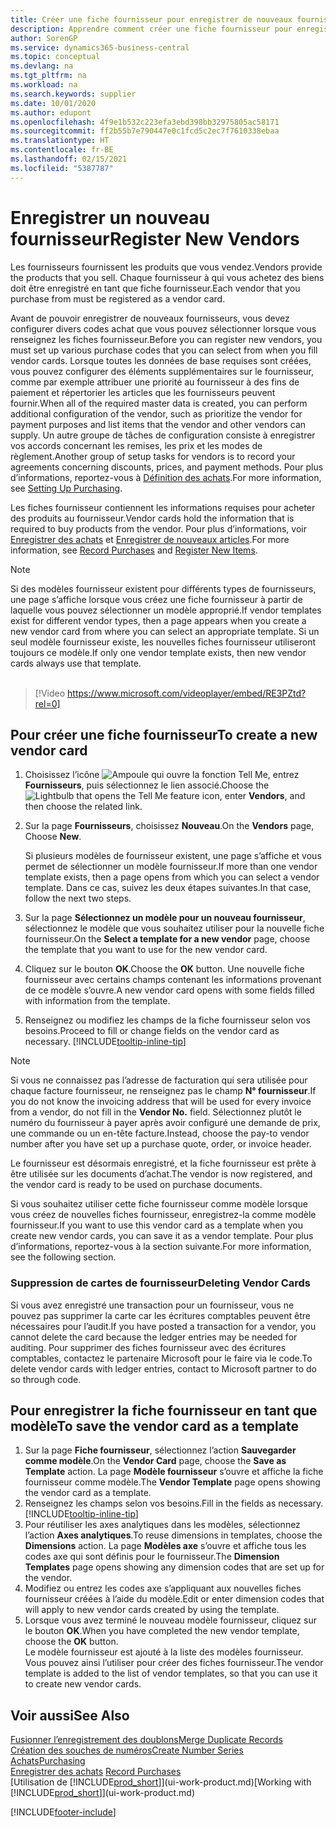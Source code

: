 ```yaml
---
title: Créer une fiche fournisseur pour enregistrer de nouveaux fournisseurs | Microsoft Docs
description: Apprendre comment créer une fiche fournisseur pour enregistrer un nouveau fournisseur.
author: SorenGP
ms.service: dynamics365-business-central
ms.topic: conceptual
ms.devlang: na
ms.tgt_pltfrm: na
ms.workload: na
ms.search.keywords: supplier
ms.date: 10/01/2020
ms.author: edupont
ms.openlocfilehash: 4f9e1b532c223efa3ebd398bb32975805ac58171
ms.sourcegitcommit: ff2b55b7e790447e0c1fcd5c2ec7f7610338ebaa
ms.translationtype: HT
ms.contentlocale: fr-BE
ms.lasthandoff: 02/15/2021
ms.locfileid: "5387787"
---
```

# <a name="register-new-vendors"></a><span data-ttu-id="4fc58-103">Enregistrer un nouveau fournisseur</span><span class="sxs-lookup"><span data-stu-id="4fc58-103">Register New Vendors</span></span>

<span data-ttu-id="4fc58-104">Les fournisseurs fournissent les produits que vous vendez.</span><span class="sxs-lookup"><span data-stu-id="4fc58-104">Vendors provide the products that you sell.</span></span> <span data-ttu-id="4fc58-105">Chaque fournisseur à qui vous achetez des biens doit être enregistré en tant que fiche fournisseur.</span><span class="sxs-lookup"><span data-stu-id="4fc58-105">Each vendor that you purchase from must be registered as a vendor card.</span></span>

<span data-ttu-id="4fc58-106">Avant de pouvoir enregistrer de nouveaux fournisseurs, vous devez configurer divers codes achat que vous pouvez sélectionner lorsque vous renseignez les fiches fournisseur.</span><span class="sxs-lookup"><span data-stu-id="4fc58-106">Before you can register new vendors, you must set up various purchase codes that you can select from when you fill vendor cards.</span></span> <span data-ttu-id="4fc58-107">Lorsque toutes les données de base requises sont créées, vous pouvez configurer des éléments supplémentaires sur le fournisseur, comme par exemple attribuer une priorité au fournisseur à des fins de paiement et répertorier les articles que les fournisseurs peuvent fournir.</span><span class="sxs-lookup"><span data-stu-id="4fc58-107">When all of the required master data is created, you can perform additional configuration of the vendor, such as prioritize the vendor for payment purposes and list items that the vendor and other vendors can supply.</span></span> <span data-ttu-id="4fc58-108">Un autre groupe de tâches de configuration consiste à enregistrer vos accords concernant les remises, les prix et les modes de règlement.</span><span class="sxs-lookup"><span data-stu-id="4fc58-108">Another group of setup tasks for vendors is to record your agreements concerning discounts, prices, and payment methods.</span></span> <span data-ttu-id="4fc58-109">Pour plus d’informations, reportez-vous à [Définition des achats](purchasing-setup-purchasing.md).</span><span class="sxs-lookup"><span data-stu-id="4fc58-109">For more information, see [Setting Up Purchasing](purchasing-setup-purchasing.md).</span></span>

<span data-ttu-id="4fc58-110">Les fiches fournisseur contiennent les informations requises pour acheter des produits au fournisseur.</span><span class="sxs-lookup"><span data-stu-id="4fc58-110">Vendor cards hold the information that is required to buy products from the vendor.</span></span> <span data-ttu-id="4fc58-111">Pour plus d’informations, voir [Enregistrer des achats](purchasing-how-record-purchases.md) et [Enregistrer de nouveaux articles](inventory-how-register-new-items.md).</span><span class="sxs-lookup"><span data-stu-id="4fc58-111">For more information, see [Record Purchases](purchasing-how-record-purchases.md) and [Register New Items](inventory-how-register-new-items.md).</span></span>

> [!NOTE]  
> <span data-ttu-id="4fc58-112">Si des modèles fournisseur existent pour différents types de fournisseurs, une page s’affiche lorsque vous créez une fiche fournisseur à partir de laquelle vous pouvez sélectionner un modèle approprié.</span><span class="sxs-lookup"><span data-stu-id="4fc58-112">If vendor templates exist for different vendor types, then a page appears when you create a new vendor card from where you can select an appropriate template.</span></span> <span data-ttu-id="4fc58-113">Si un seul modèle fournisseur existe, les nouvelles fiches fournisseur utiliseront toujours ce modèle.</span><span class="sxs-lookup"><span data-stu-id="4fc58-113">If only one vendor template exists, then new vendor cards always use that template.</span></span>
<br><br>  

> [!Video https://www.microsoft.com/videoplayer/embed/RE3PZtd?rel=0]

## <a name="to-create-a-new-vendor-card"></a><span data-ttu-id="4fc58-114">Pour créer une fiche fournisseur</span><span class="sxs-lookup"><span data-stu-id="4fc58-114">To create a new vendor card</span></span>

1. <span data-ttu-id="4fc58-115">Choisissez l’icône ![Ampoule qui ouvre la fonction Tell Me](media/ui-search/search_small.png "Dites-moi ce que vous voulez faire"), entrez **Fournisseurs**, puis sélectionnez le lien associé.</span><span class="sxs-lookup"><span data-stu-id="4fc58-115">Choose the ![Lightbulb that opens the Tell Me feature](media/ui-search/search_small.png "Tell me what you want to do") icon, enter **Vendors**, and then choose the related link.</span></span>  
2. <span data-ttu-id="4fc58-116">Sur la page **Fournisseurs**, choisissez **Nouveau**.</span><span class="sxs-lookup"><span data-stu-id="4fc58-116">On the **Vendors** page, Choose **New**.</span></span>

    <span data-ttu-id="4fc58-117">Si plusieurs modèles de fournisseur existent, une page s’affiche et vous permet de sélectionner un modèle fournisseur.</span><span class="sxs-lookup"><span data-stu-id="4fc58-117">If more than one vendor template exists, then a page opens from which you can select a vendor template.</span></span> <span data-ttu-id="4fc58-118">Dans ce cas, suivez les deux étapes suivantes.</span><span class="sxs-lookup"><span data-stu-id="4fc58-118">In that case, follow the next two steps.</span></span>
3. <span data-ttu-id="4fc58-119">Sur la page **Sélectionnez un modèle pour un nouveau fournisseur**, sélectionnez le modèle que vous souhaitez utiliser pour la nouvelle fiche fournisseur.</span><span class="sxs-lookup"><span data-stu-id="4fc58-119">On the **Select a template for a new vendor** page, choose the template that you want to use for the new vendor card.</span></span>
4. <span data-ttu-id="4fc58-120">Cliquez sur le bouton **OK**.</span><span class="sxs-lookup"><span data-stu-id="4fc58-120">Choose the **OK** button.</span></span> <span data-ttu-id="4fc58-121">Une nouvelle fiche fournisseur avec certains champs contenant les informations provenant de ce modèle s’ouvre.</span><span class="sxs-lookup"><span data-stu-id="4fc58-121">A new vendor card opens with some fields filled with information from the template.</span></span>
5. <span data-ttu-id="4fc58-122">Renseignez ou modifiez les champs de la fiche fournisseur selon vos besoins.</span><span class="sxs-lookup"><span data-stu-id="4fc58-122">Proceed to fill or change fields on the vendor card as necessary.</span></span> [!INCLUDE[tooltip-inline-tip](includes/tooltip-inline-tip_md.md)]

> [!NOTE]  
> <span data-ttu-id="4fc58-123">Si vous ne connaissez pas l’adresse de facturation qui sera utilisée pour chaque facture fournisseur, ne renseignez pas le champ **N° fournisseur**.</span><span class="sxs-lookup"><span data-stu-id="4fc58-123">If you do not know the invoicing address that will be used for every invoice from a vendor, do not fill in the **Vendor No.** field.</span></span> <span data-ttu-id="4fc58-124">Sélectionnez plutôt le numéro du fournisseur à payer après avoir configuré une demande de prix, une commande ou un en-tête facture.</span><span class="sxs-lookup"><span data-stu-id="4fc58-124">Instead, choose the pay-to vendor number after you have set up a purchase quote, order, or invoice header.</span></span>

<span data-ttu-id="4fc58-125">Le fournisseur est désormais enregistré, et la fiche fournisseur est prête à être utilisée sur les documents d’achat.</span><span class="sxs-lookup"><span data-stu-id="4fc58-125">The vendor is now registered, and the vendor card is ready to be used on purchase documents.</span></span>

<span data-ttu-id="4fc58-126">Si vous souhaitez utiliser cette fiche fournisseur comme modèle lorsque vous créez de nouvelles fiches fournisseur, enregistrez-la comme modèle fournisseur.</span><span class="sxs-lookup"><span data-stu-id="4fc58-126">If you want to use this vendor card as a template when you create new vendor cards, you can save it as a vendor template.</span></span> <span data-ttu-id="4fc58-127">Pour plus d’informations, reportez-vous à la section suivante.</span><span class="sxs-lookup"><span data-stu-id="4fc58-127">For more information, see the following section.</span></span>

### <a name="deleting-vendor-cards"></a><span data-ttu-id="4fc58-128">Suppression de cartes de fournisseur</span><span class="sxs-lookup"><span data-stu-id="4fc58-128">Deleting Vendor Cards</span></span>
<span data-ttu-id="4fc58-129">Si vous avez enregistré une transaction pour un fournisseur, vous ne pouvez pas supprimer la carte car les écritures comptables peuvent être nécessaires pour l’audit.</span><span class="sxs-lookup"><span data-stu-id="4fc58-129">If you have posted a transaction for a vendor, you cannot delete the card because the ledger entries may be needed for auditing.</span></span> <span data-ttu-id="4fc58-130">Pour supprimer des fiches fournisseur avec des écritures comptables, contactez le partenaire Microsoft pour le faire via le code.</span><span class="sxs-lookup"><span data-stu-id="4fc58-130">To delete vendor cards with ledger entries, contact to Microsoft partner to do so through code.</span></span>

## <a name="to-save-the-vendor-card-as-a-template"></a><span data-ttu-id="4fc58-131">Pour enregistrer la fiche fournisseur en tant que modèle</span><span class="sxs-lookup"><span data-stu-id="4fc58-131">To save the vendor card as a template</span></span>
1. <span data-ttu-id="4fc58-132">Sur la page **Fiche fournisseur**, sélectionnez l’action **Sauvegarder comme modèle**.</span><span class="sxs-lookup"><span data-stu-id="4fc58-132">On the **Vendor Card** page, choose the **Save as Template** action.</span></span> <span data-ttu-id="4fc58-133">La page **Modèle fournisseur** s’ouvre et affiche la fiche fournisseur comme modèle.</span><span class="sxs-lookup"><span data-stu-id="4fc58-133">The **Vendor Template** page opens showing the vendor card as a template.</span></span>
2. <span data-ttu-id="4fc58-134">Renseignez les champs selon vos besoins.</span><span class="sxs-lookup"><span data-stu-id="4fc58-134">Fill in the fields as necessary.</span></span> [!INCLUDE[tooltip-inline-tip](includes/tooltip-inline-tip_md.md)]
3. <span data-ttu-id="4fc58-135">Pour réutiliser les axes analytiques dans les modèles, sélectionnez l’action **Axes analytiques**.</span><span class="sxs-lookup"><span data-stu-id="4fc58-135">To reuse dimensions in templates, choose the **Dimensions** action.</span></span> <span data-ttu-id="4fc58-136">La page **Modèles axe** s’ouvre et affiche tous les codes axe qui sont définis pour le fournisseur.</span><span class="sxs-lookup"><span data-stu-id="4fc58-136">The **Dimension Templates** page opens showing any dimension codes that are set up for the vendor.</span></span>
4. <span data-ttu-id="4fc58-137">Modifiez ou entrez les codes axe s’appliquant aux nouvelles fiches fournisseur créées à l’aide du modèle.</span><span class="sxs-lookup"><span data-stu-id="4fc58-137">Edit or enter dimension codes that will apply to new vendor cards created by using the template.</span></span>
5. <span data-ttu-id="4fc58-138">Lorsque vous avez terminé le nouveau modèle fournisseur, cliquez sur le bouton **OK**.</span><span class="sxs-lookup"><span data-stu-id="4fc58-138">When you have completed the new vendor template, choose the **OK** button.</span></span>  
   <span data-ttu-id="4fc58-139">Le modèle fournisseur est ajouté à la liste des modèles fournisseur. Vous pouvez ainsi l’utiliser pour créer des fiches fournisseur.</span><span class="sxs-lookup"><span data-stu-id="4fc58-139">The vendor template is added to the list of vendor templates, so that you can use it to create new vendor cards.</span></span>

## <a name="see-also"></a><span data-ttu-id="4fc58-140">Voir aussi</span><span class="sxs-lookup"><span data-stu-id="4fc58-140">See Also</span></span>
[<span data-ttu-id="4fc58-141">Fusionner l’enregistrement des doublons</span><span class="sxs-lookup"><span data-stu-id="4fc58-141">Merge Duplicate Records</span></span>](sales-how-merge-duplicate-records.md)  
[<span data-ttu-id="4fc58-142">Création des souches de numéros</span><span class="sxs-lookup"><span data-stu-id="4fc58-142">Create Number Series</span></span>](ui-create-number-series.md)  
[<span data-ttu-id="4fc58-143">Achats</span><span class="sxs-lookup"><span data-stu-id="4fc58-143">Purchasing</span></span>](purchasing-manage-purchasing.md)  
<span data-ttu-id="4fc58-144">[Enregistrer des achats](purchasing-how-record-purchases.md) </span><span class="sxs-lookup"><span data-stu-id="4fc58-144">[Record Purchases](purchasing-how-record-purchases.md) </span></span>  
<span data-ttu-id="4fc58-145">[Utilisation de [!INCLUDE[prod_short](includes/prod_short.md)]](ui-work-product.md)</span><span class="sxs-lookup"><span data-stu-id="4fc58-145">[Working with [!INCLUDE[prod_short](includes/prod_short.md)]](ui-work-product.md)</span></span>  


[!INCLUDE[footer-include](includes/footer-banner.md)]
